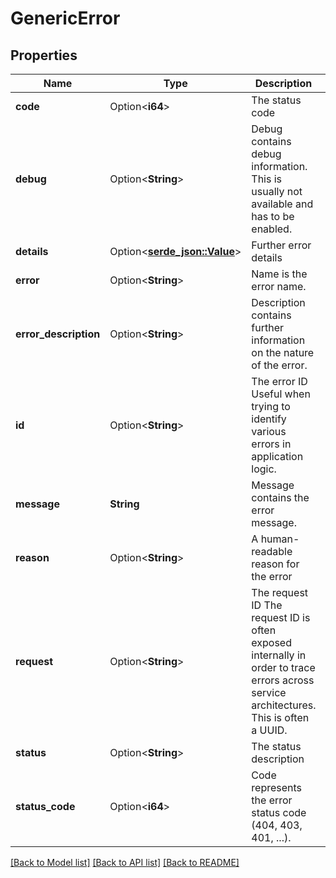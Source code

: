 # GenericError

## Properties

Name | Type | Description | Notes
------------ | ------------- | ------------- | -------------
**code** | Option<**i64**> | The status code | [optional]
**debug** | Option<**String**> | Debug contains debug information. This is usually not available and has to be enabled. | [optional]
**details** | Option<[**serde_json::Value**](.md)> | Further error details | [optional]
**error** | Option<**String**> | Name is the error name. | [optional]
**error_description** | Option<**String**> | Description contains further information on the nature of the error. | [optional]
**id** | Option<**String**> | The error ID  Useful when trying to identify various errors in application logic. | [optional]
**message** | **String** | Message contains the error message. | 
**reason** | Option<**String**> | A human-readable reason for the error | [optional]
**request** | Option<**String**> | The request ID  The request ID is often exposed internally in order to trace errors across service architectures. This is often a UUID. | [optional]
**status** | Option<**String**> | The status description | [optional]
**status_code** | Option<**i64**> | Code represents the error status code (404, 403, 401, ...). | [optional]

[[Back to Model list]](../README.md#documentation-for-models) [[Back to API list]](../README.md#documentation-for-api-endpoints) [[Back to README]](../README.md)


